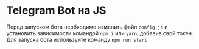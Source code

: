 # Telegram Bot на JS 

Перед запуском бота необходимо изменить файл `config.js` и установить зависимости командой `npm i` или `yarn`, добавив свой токен.
Для запуска бота используйте команду ```npm run start```
